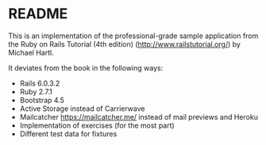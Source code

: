 # README

This is an implementation of the professional-grade sample application from
the Ruby on Rails Tutorial (4th edition) (http://www.railstutorial.org/) by Michael Hartl.

It deviates from the book in the following ways:

* Rails 6.0.3.2
* Ruby 2.7.1
* Bootstrap 4.5
* Active Storage instead of Carrierwave
* Mailcatcher https://mailcatcher.me/ instead of mail previews and Heroku
* Implementation of exercises (for the most part)
* Different test data for fixtures
